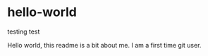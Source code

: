 # hello-world
testing test

Hello world, this readme is a bit about me. I am a first time git user.  
